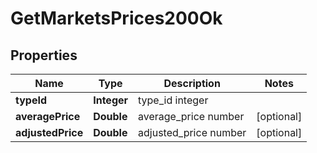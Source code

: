 
# GetMarketsPrices200Ok

## Properties
Name | Type | Description | Notes
------------ | ------------- | ------------- | -------------
**typeId** | **Integer** | type_id integer | 
**averagePrice** | **Double** | average_price number |  [optional]
**adjustedPrice** | **Double** | adjusted_price number |  [optional]



